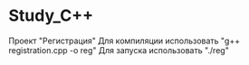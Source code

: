 # Study_C++


Проект "Регистрация"
Для компиляции использовать "g++ registration.cpp -o reg"
Для запуска использовать "./reg"
